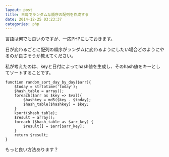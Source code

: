 ```yaml
---
layout: post
title: 日毎でランダムな順序の配列を作成する
date: 2014-12-25 03:23:37
categories: php
---
```

<p>言語は何でも良いのですが、一応PHPにしておきます。</p>

<p>日が変わるごとに配列の順序がランダムに変わるようにしたい場合どのようにやるのが良さそうか教えてください。</p>

<p>私が考えたのは、keyと日付によってhash値を生成し、そのhash値をキーとしてソートすることです。</p>

<pre><code>function random_sort_day_by_day($arr){
    $today = strtotime('today');
    $hash_table = array();
    foreach($arr as $key =&gt; $val){
        $hashkey = md5($key . $today);
        $hash_table[$hashkey] = $key;
    }
    ksort($hash_table);
    $result = array();
    foreach ($hash_table as $arr_key) {
        $result[] = $arr[$arr_key];
    }
    return $result;
}
</code></pre>

<p>もっと良い方法あります？</p>
